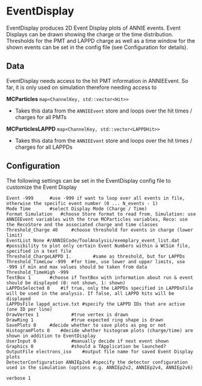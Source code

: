# EventDisplay

EventDisplay produces 2D Event Display plots of ANNIE events. Event Displays can be drawn showing the charge or the time distribution. Thresholds for the PMT and LAPPD charge as well as a time window for the shown events can be set in the config file (see Configuration for details).

## Data

EventDisplay needs access to the hit PMT information in ANNIEEvent. So far, it is only used on simulation therefore needing access to

**MCParticles** `map<ChannelKey, std::vector<Hit>>`
* Takes this data from the `ANNIEEvent` store and loops over the hit times / charges for all PMTs

**MCParticlesLAPPD** `map<ChannelKey, std::vector<LAPPDHit>>`
* Takes this data from the `ANNIEEvent` store and loops over the hit times / charges for all LAPPDs

## Configuration

The following settings can be set in the EventDisplay config file to customize the Event Display

```
Event -999		#use -999 if want to loop over all events in file, otherwise the specific event number (0 ... N_events - 1)
Mode Time		#select Display Mode (Charge / Time)
Format Simulation	#choose Store format to read from. Simulation: use ANNIEEvent variables with the true MCParticles variables, Reco: use the RecoStore and the associated charge and time classes
Threshold_Charge 40		#choose threshold for events in charge (lower limit)
EventList None #/ANNIECode/ToolAnalysis/exemplary_event_list.dat #possibility to plot only certain Event Numbers within a WCSim file, specified in a text file
Threshold_ChargeLAPPD 1.		#same as threshold, but for LAPPDs 
Threshold_TimeLow -999	#for time, use lower and upper limits, use -999 if min and max values should be taken from data
Threshold_TimeHigh -999
TextBox	1		#choose if TextBox with information about run & event should be displayed (0: not shown, 1: shown)
LAPPDsSelected 0	#if true, only the LAPPDs specified in LAPPDsFile will be used in the analysis. If false, all LAPPD hits will be displayed 
LAPPDsFile lappd_active.txt	#specify the LAPPD IDs that are active (one ID per line) 
DrawVertex 1            #true vertex is drawn
DrawRing 1              #true expected ring shape is drawn
SavePlots 0		#decide whether to save plots as png or not
HistogramPlots 0	#decide whether histogram plots (charge/time) are shown in addition to EventDisplay
UserInput 0             #manually decide if next event shown
Graphics 0              #should a TApplication be launched?
OutputFile electrons_iso	#output file name for saved Event Display plots	
DetectorConfiguration ANNIEp2v6 #specify the detector configuration used in the simulation (options e.g. ANNIEp2v2, ANNIEp2v4, ANNIEp2v6)

verbose 1
```
